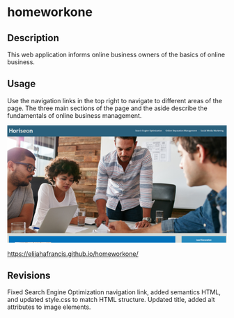 # homeworkone

## Description
This web application informs online business owners of the basics of online business.

## Usage
Use the navigation links in the top right to navigate to different areas of the page. The three main sections of the page and the aside describe the fundamentals of online business management.

<img src="./assets/screenshot.png">

https://elijahafrancis.github.io/homeworkone/

## Revisions
Fixed Search Engine Optimization navigation link, added semantics HTML, and updated style.css to match HTML structure. Updated title, added alt attributes to image elements.
